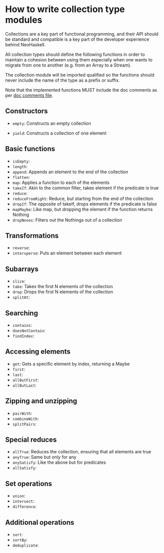 # How to write collection type modules

Collections are a key part of functional programming, and their API should be standard and compatible is a key part
of the developer experience behind NeoHaskell.

All collection types should define the following functions in order to
maintain a cohesion between using them especially when one wants to
migrate from one to another (e.g. from an Array to a Stream).

The collection module will be imported qualified so the functions should
never include the name of the type as a prefix or suffix.

Note that the implemented functions MUST include the doc comments as per [doc comments file](./documentation.md).

## Constructors

- `empty`: Constructs an empty collection

- `yield`: Constructs a collection of one element

## Basic functions

- `isEmpty`:
- `length`:
- `append`: Appends an element to the end of the collection
- `flatten`:
- `map`: Applies a function to each of the elements
- `takeIf`: Akin to the common filter, takes element if the predicate is true
- `reduce`:
- `reduceFromRight`: Reduce, but starting from the end of the collection
- `dropIf`: The opposite of takeIf, drops elements if the predicate is false
- `mapMaybe`: Like map, but dropping the element if the function returns Nothing
- `dropNones`: Filters out the Nothings out of a collection

## Transformations

- `reverse`:
- `intersperse`: Puts an element between each element

## Subarrays

- `slice`:
- `take`: Takes the first N elements of the collection
- `drop`: Drops the first N elements of the collection
- `splitAt`:

## Searching

- `contains`:
- `doesNotContain`:
- `findIndex`:

## Accessing elements

- `get`: Gets a specific element by index, returning a Maybe
- `first`:
- `last`:
- `allButFirst`:
- `allButLast`:

## Zipping and unzipping

- `pairWith`:
- `combineWith`:
- `splitPairs`:

## Special reduces

- `allTrue`: Reduces the collection, ensuring that all elements are true
- `anyTrue`: Same but only for any
- `anySatisfy`: Like the above but for predicates
- `allSatisfy`:

## Set operations

- `union`:
- `intersect`:
- `difference`:

## Additional operations

- `sort`:
- `sortBy`:
- `deduplicate`:
